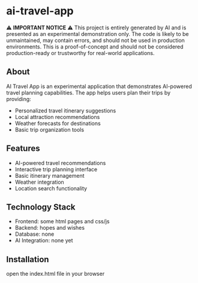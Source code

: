# ai-travel-app

⚠️ **IMPORTANT NOTICE** ⚠️
This project is entirely generated by AI and is presented as an experimental demonstration only. The code is likely to be unmaintained, may contain errors, and should not be used in production environments. This is a proof-of-concept and should not be considered production-ready or trustworthy for real-world applications.

## About

AI Travel App is an experimental application that demonstrates AI-powered travel planning capabilities. The app helps users plan their trips by providing:

- Personalized travel itinerary suggestions
- Local attraction recommendations
- Weather forecasts for destinations
- Basic trip organization tools

## Features

- AI-powered travel recommendations
- Interactive trip planning interface
- Basic itinerary management
- Weather integration
- Location search functionality

## Technology Stack

- Frontend: some html pages and css/js
- Backend: hopes and wishes
- Database: none
- AI Integration: none yet

## Installation
 open the index.html file in your browser